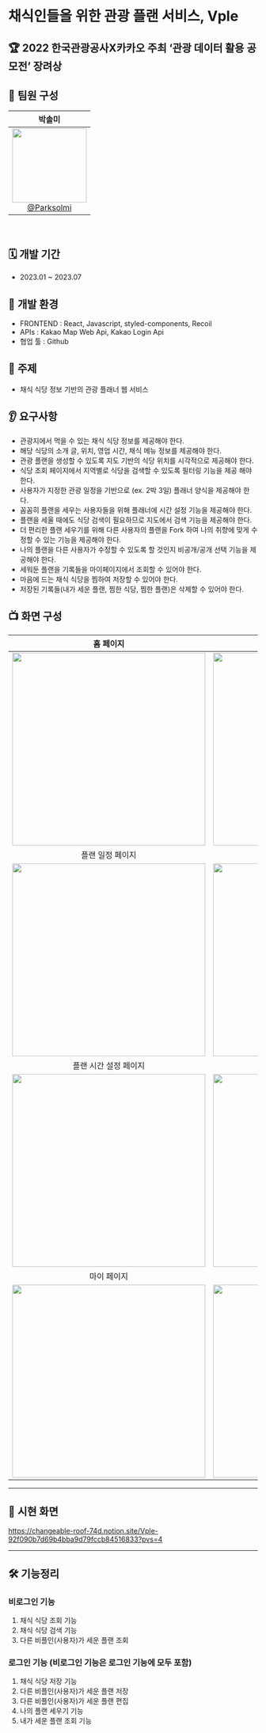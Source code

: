 # 채식인들을 위한 관광 플랜 서비스, Vple

## 🏆 2022 한국관광공사X카카오 주최 ‘관광 데이터 활용 공모전’ 장려상

## 👥 팀원 구성
<div align="center">

<div align="center">

| **박솔미** |
| :------: | 
| [<img src="https://github.com/vple-remake/vple-frontend/assets/69065439/955fba59-371d-4c6b-b1fb-3679439c9ba2" height=150 width=150> <br/> @Parksolmi](https://github.com/Parksolmi) |

</div>
</div>
<br>

## 🗓️ 개발 기간
- 2023.01 ~ 2023.07

## 🌱 개발 환경
- FRONTEND : React, Javascript, styled-components, Recoil<br>
- APIs : Kakao Map Web Api, Kakao Login Api <br>
- 협업 툴 : Github   <br>

## 📌 주제
- 채식 식당 정보 기반의 관광 플래너 웹 서비스
  
## 👂 요구사항
- 관광지에서 먹을 수 있는 채식 식당 정보를 제공해야 한다.
- 해당 식당의 소개 글, 위치, 영업 시간, 채식 메뉴 정보를 제공해야 한다.
- 관광 플랜을 생성할 수 있도록 지도 기반의 식당 위치를 시각적으로 제공해야 한다.
- 식당 조회 페이지에서 지역별로 식당을 검색할 수 있도록 필터링 기능을 제공 해야 한다.
- 사용자가 지정한 관광 일정을 기반으로 (ex. 2박 3일) 플래너 양식을 제공해야 한다.
- 꼼꼼히 플랜을 세우는 사용자들을 위해 플래너에 시간 설정 기능을 제공해야 한다.
- 플랜을 세울 때에도 식당 검색이 필요하므로 지도에서 검색 기능을 제공해야 한다.
- 더 편리한 플랜 세우기를 위해 다른 사용자의 플랜을 Fork 하여 나의 취향에 맞게 수정할 수 있는 기능을 제공해야 한다.
- 나의 플랜을 다른 사용자가 수정할 수 있도록 할 것인지 비공개/공개 선택 기능을 제공해야 한다.
- 세워둔 플랜을 기록들을 마이페이지에서 조회할 수 있어야 한다.
- 마음에 드는 채식 식당을 찜하여 저장할 수 있어야 한다.
- 저장된 기록들(내가 세운 플랜, 찜한 식당, 찜한 플랜)은 삭제할 수 있어야 한다.


## 📺 화면 구성
|  홈 페이지  |  식당 조회 페이지   |
| :-------------------------------------------: | :------------: |
|  <img width="390" src="https://github.com/vple-remake/vple-frontend/assets/69065439/b1d1ca0f-3906-4f19-8a98-51b840284966"/> |  <img width="390" src="https://github.com/vple-remake/vple-frontend/assets/69065439/f32124e2-75b9-4785-8757-ef7e370d96b4">|  
| 플랜 일정 페이지   |  플랜 세우기 페이지   |  
| <img width="390" src="https://github.com/vple-remake/vple-frontend/assets/69065439/474715e5-2a91-49c8-a86b-288a8e6cb431"/>   |  <img width="390" src="https://github.com/vple-remake/vple-frontend/assets/69065439/c5e95983-1a28-4cd4-9464-20693bdd1aaa"/>     |
| 플랜 시간 설정 페이지   |  찜한 식당 목록 페이지   |  
| <img width="390" src="https://github.com/vple-remake/vple-frontend/assets/69065439/f8278bd9-456e-446b-9117-d8e75f66663c"/>   |  <img width="390" src="https://github.com/vple-remake/vple-frontend/assets/69065439/f923d52f-5315-4b8f-a16a-16a39f20b368"/>     |
| 마이 페이지   |  나의 플랜 조회 페이지   |  
| <img width="390" src="https://github.com/vple-remake/vple-frontend/assets/69065439/6e3ba790-1999-4b6b-b739-f34df0daeb5c"/>   |  <img width="390" src="https://github.com/vple-remake/vple-frontend/assets/69065439/7302ee1d-4ba5-4765-b760-6dd846519965"/>     |

---


## 👀 시현 화면
<a>https://changeable-roof-74d.notion.site/Vple-92f090b7d69b4bba9d79fccb84516833?pvs=4</a>



---

## 🛠️ 기능정리
### 비로그인 기능
1. 채식 식당 조회 기능
2. 채식 식당 검색 기능
3. 다른 비플인(사용자)가 세운 플랜 조회

### 로그인 기능 (비로그인 기능은 로그인 기능에 모두 포함)
1. 채식 식당 저장 기능
2. 다른 비플인(사용자)가 세운 플랜 저장
3. 다른 비플인(사용자)가 세운 플랜 편집
4. 나의 플랜 세우기 기능
5. 내가 세운 플랜 조회 기능
